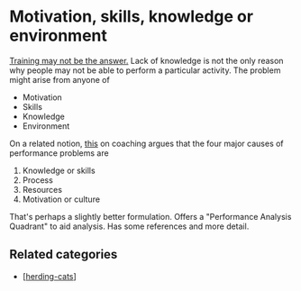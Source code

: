 # Motivation, skills, knowledge or environment

[Training may not be the answer.](http://blog.cathy-moore.com/2013/05/is-training-really-the-answer-ask-the-flowchart/) Lack of knowledge is not the only reason why people may not be able to perform a particular activity.  The problem might arise from anyone of

- Motivation
- Skills
- Knowledge
- Environment

On a related notion, [this](http://www.nwlink.com/~donclark/coaching/coach.html) on coaching argues that the four major causes of performance problems are

1. Knowledge or skills
2. Process
3. Resources
4. Motivation or culture

That's perhaps a slightly better formulation.  Offers a "Performance Analysis Quadrant" to aid analysis. Has some references and more detail.

## Related categories

- [[herding-cats]]

[//begin]: # "Autogenerated link references for markdown compatibility"
[herding-cats]: ../herding-cats "Herding Cats"
[//end]: # "Autogenerated link references"